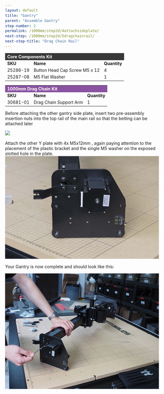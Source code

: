 ```yaml
---
layout: default
title: "Gantry"
parent: "Assemble Gantry"
step-number: 2
permalink: /1000mm/step2d/4attachsideplate/
next-step: /1000mm/step2d/5dragchainrail/
next-step-title: "Drag Chain Rail"
---
```


<table>
  <tr>
    <td style="color:#fff;background: #383838" colspan="3">
      <b>Core Components Kit</b>
    </td>
  </tr>
  <tr>
    <td>
      <b>SKU</b>
    </td>
    <td>
      <b>Name</b>
    </td>
    <td>
      <b>Quantity</b>
    </td>
  </tr>
  <tr>
    <td>
      25286-19
    </td>
    <td>
      Button Head Cap Screw M5 x 12
    </td>
    <td>
      4
    </td>
  </tr>
  <tr>
    <td>
      25287-08
    </td>
    <td>
      M5 Flat Washer
    </td>
    <td>
      1
    </td>
  </tr>
</table>
<table>
  <tr>
    <td style="color:#fff;background: #8A52A1" colspan="3">
      <b>1000mm Drag Chain Kit</b>
    </td>
  </tr>
  <tr>
    <td>
      <b>SKU</b>
    </td>
    <td>
      <b>Name</b>
    </td>
    <td>
      <b>Quantity</b>
    </td>
  </tr>
  <tr>
    <td>
      30681-01
    </td>
    <td>
      Drag Chain Support Arm
    </td>
    <td>
      1
    </td>
  </tr>
</table>


Before attaching the other gantry side plate, insert two pre-assembly insertion nuts into the top rail of the main rail so that the belting can be attached later


<img src="../../jpfsIMG_4341.jpg">

Attach the other Y plate with 4x M5x12mm , again paying attention to the placement of the plastic bracket and the single M5 washer on the exposed slotted hole in the plate.
<img src="../../step2/photo/jpfs_DSC2765.jpg">

Your Gantry is now complete and should look like this:

<img src="../../step2/photo/P4210450jpg14.jpg">
